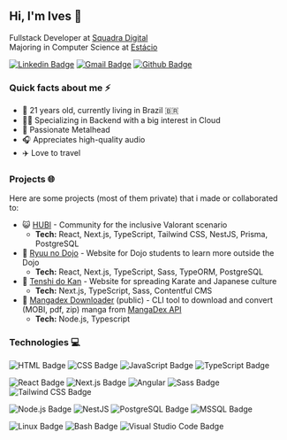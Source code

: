 ## Hi, I'm Ives 👋

<p>
  Fullstack Developer at <a href="https://www.squadra.com.br/">Squadra Digital</a><br/>
  Majoring in Computer Science at <a href="https://estacio.br/">Estácio</a>
</p>

[![Linkedin Badge](https://img.shields.io/badge/-LinkedIn-blue?style=flat-square&logo=Linkedin&logoColor=white&link=https://www.linkedin.com/in/ivesmw/)](https://www.linkedin.com/in/ivesmw)
[![Gmail Badge](https://img.shields.io/badge/-Gmail-d14836?style=flat-square&logo=Gmail&logoColor=white&link=mailto:ivesmw@gmail.com)](mailto:ivesmw@gmail.com)
[![Github Badge](http://img.shields.io/badge/-Github-black?style=flat-square&logo=github&link=https://github.com/mwives/)](https://github.com/mwives/) 

### Quick facts about me ⚡

- 🎂 21 years old, currently living in Brazil 🇧🇷
- 👨‍💻 Specializing in Backend with a big interest in Cloud
- 🤘 Passionate Metalhead
- 🎧 Appreciates high-quality audio
- ✈️ Love to travel

### Projects 🌐

Here are some projects (most of them private) that i made or collaborated to:

- 😺 [HUBI](https://www.hubinclusivo.com/) - Community for the inclusive Valorant scenario
  - **Tech:** React, Next.js, TypeScript, Tailwind CSS, NestJS, Prisma, PostgreSQL
- 🐉 [Ryuu no Dojo](https://www.ryuunodojo.com/) - Website for Dojo students to learn more outside the Dojo
  - **Tech:** React, Next.js, TypeScript, Sass, TypeORM, PostgreSQL
- 🥋 [Tenshi do Kan](https://www.tenshidokan.com.br/) - Website for spreading Karate and Japanese culture
  - **Tech:** Next.js, TypeScript, Sass, Contentful CMS
- 📖 [Mangadex Downloader](https://github.com/naygo/mangadex-downloader) (public) - CLI tool to download and convert (MOBI, pdf, zip) manga from [MangaDex API](https://api.mangadex.org/docs/)
  - **Tech:** Node.js, Typescript

### Technologies 💻

![HTML Badge](https://img.shields.io/badge/-HTML5-E34F26?style=flat-square&logo=html5&logoColor=white)
![CSS Badge](https://img.shields.io/badge/-CSS3-1572B6?style=flat-square&logo=css3&logoColor=white)
![JavaScript Badge](https://img.shields.io/badge/-JavaScript-yellow?style=flat-square&logo=javascript&logoColor=white)
![TypeScript Badge](https://img.shields.io/badge/-TypeScript-blue?style=flat-square&logo=typescript&logoColor=white)

![React Badge](https://img.shields.io/badge/-React-blue?style=flat-square&logo=react&logoColor=white)
![Next.js Badge](https://img.shields.io/badge/-Next.js-000000?style=flat-square&logo=next.js&logoColor=white)
![Angular](https://img.shields.io/badge/-Angular-red?style=flat-square&logo=angular&logoColor=white)
![Sass Badge](https://img.shields.io/badge/-Sass-CC6699?style=flat-square&logo=sass&logoColor=white)
![Tailwind CSS Badge](https://img.shields.io/badge/-Tailwind%20CSS-38B2AC?style=flat-square&logo=tailwind-css&logoColor=white)

![Node.js Badge](https://img.shields.io/badge/-Node.js-green?style=flat-square&logo=node.js&logoColor=white)
![NestJS](https://img.shields.io/badge/-NestJS-E0234E?style=flat-square&logo=nestjs&logoColor=white) 
![PostgreSQL Badge](https://img.shields.io/badge/-PostgreSQL-blue?style=flat-square&logo=postgresql&logoColor=white)
![MSSQL Badge](https://img.shields.io/badge/-MSSQL-orange?style=flat-square&logo=microsoft-sql-server&logoColor=white)

![Linux Badge](https://img.shields.io/badge/-Linux-black?style=flat-square&logo=linux&logoColor=white)
![Bash Badge](https://img.shields.io/badge/-Bash-4EAA25?style=flat-square&logo=gnu-bash&logoColor=white)
![Visual Studio Code Badge](https://img.shields.io/badge/-Visual%20Studio%20Code-007ACC?style=flat-square&logo=visual-studio-code&logoColor=white)




